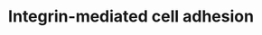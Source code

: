 ---
annotations:
- type: Pathway Ontology
  value: integrin mediated signaling pathway
authors:
- MaintBot
- Thomas
- Ddigles
- Mkutmon
- Eweitz
description: 'Integrins are receptors that mediate attachment between a cell and the
  tissues surrounding it, which may be other cells or the extracellular matrix (ECM).
  They also play a role in cell signaling and thereby define cellular shape, mobility,
  and regulate the cell cycle.  Source: [[wikipedia:Integrins|Wikipedia]]'
last-edited: 2021-05-21
organisms:
- Bos taurus
redirect_from:
- /index.php/Pathway:WP1069
- /instance/WP1069
schema-jsonld:
- '@context': https://schema.org/
  '@id': https://wikipathways.github.io/pathways/WP1069.html
  '@type': Dataset
  creator:
    '@type': Organization
    name: WikiPathways
  description: 'Integrins are receptors that mediate attachment between a cell and
    the tissues surrounding it, which may be other cells or the extracellular matrix
    (ECM). They also play a role in cell signaling and thereby define cellular shape,
    mobility, and regulate the cell cycle.  Source: [[wikipedia:Integrins|Wikipedia]]'
  keywords:
  - PTK2
  - ITGAX
  - ITGAE
  - MAP2K1
  - CAPN1
  - RAP1B
  - ITGA9
  - VASP
  - VAV2
  - GIT2
  - signaling system
  - ITGA2B
  - SHC1
  - PAK3
  - ITGB2
  - RHO
  - ITGA3
  - BCAR1
  - MAP2K6
  - ITGAL
  - ITGAM
  - PAK6
  - PAK1
  - MAP2K2
  - ITGA5
  - bta-mir-34c
  - CAPN2
  - ILK
  - SOS1
  - CAPN10
  - ITGB4
  - CAPN11
  - HRAS
  - GRB2
  - PAK2
  - SHC3
  - PAK4
  - TNS1
  - ITGAD
  - RAC2
  - ITGB6
  - MAPK1
  - PDPK1
  - MAPK6
  - CAV3
  - SRC
  - RAP1A
  - VCL
  - CAPN7
  - CSK
  - CAPN5
  - CAV1
  - TLN1
  - MAPK12
  - BRAF
  - ZYX
  - RAC1
  - MAP2K3
  - ITGA1
  - ITGB1
  - AKT1
  - MAPK7
  - DOCK1
  - ITGA8
  - ITGAV
  - SORBS1
  - SEPP1
  - FYN
  - ITGA10
  - MYO
  - INTB3
  - RAC3
  - CDC42
  - p110
  - ARAF
  - CAPN6
  - ARHGEF7
  - PIK3R2
  - ITGA7
  - CAPN9
  - AKT2
  - CAPN3
  - PI5K
  - MAPK4
  - ITGA4
  - MYPN
  - RAPGEF1
  - ITGA11
  - MAP2K5
  - AKT3
  - ITGB8
  - RAF1
  - Phosphatidylinositol
  - ITGA6
  - MYLK2
  - ROCK1
  - ITGB5
  - ITGB7
  - PXN
  - MAPK10
  - CAPNS1
  - ITGA2
  - CRK
  - CAV2
  - ROCK2
  - VAV3
  - ACTN
  license: CC0
  name: Integrin-mediated cell adhesion
seo: CreativeWork
title: Integrin-mediated cell adhesion
wpid: WP1069
---